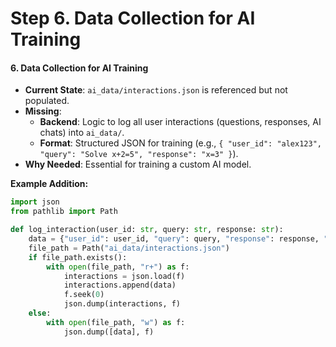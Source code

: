 # Step 6. Data Collection for AI Training

#### 6. Data Collection for AI Training

* **Current State**: `ai_data/interactions.json` is referenced but not populated.
* **Missing**:
  * **Backend**: Logic to log all user interactions (questions, responses, AI chats) into `ai_data/`.
  * **Format**: Structured JSON for training (e.g., `{ "user_id": "alex123", "query": "Solve x+2=5", "response": "x=3" }`).
* **Why Needed**: Essential for training a custom AI model.

**Example Addition:**

```python
import json
from pathlib import Path

def log_interaction(user_id: str, query: str, response: str):
    data = {"user_id": user_id, "query": query, "response": response, "timestamp": datetime.utcnow().isoformat()}
    file_path = Path("ai_data/interactions.json")
    if file_path.exists():
        with open(file_path, "r+") as f:
            interactions = json.load(f)
            interactions.append(data)
            f.seek(0)
            json.dump(interactions, f)
    else:
        with open(file_path, "w") as f:
            json.dump([data], f)
```
